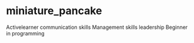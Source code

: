 # miniature_pancake
Activelearner
communication skills 
Management skills
leadership 
Beginner in programming 

